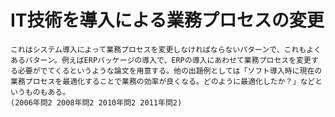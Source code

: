# IT技術を導入による業務プロセスの変更
	これはシステム導入によって業務プロセスを変更しなければならないパターンで、これもよくあるパターン。例えばERPパッケージの導入で、ERPの導入にあわせて業務プロセスを変更する必要がでてくるというような論文を用意する。他の出題例としては「ソフト導入時に現在の業務プロセスを最適化することで業務の効率が良くなる。どのように最適化したか？」などというものもある。
	(2006年問2 2008年問2 2010年問2 2011年問2)
